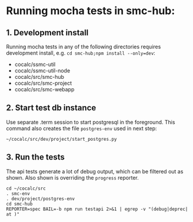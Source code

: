 # Running mocha tests in smc-hub:

## 1. Development install

Running mocha tests in any of the following directories requires development install, e.g. `cd smc-hub;npm install --only=dev`:
- cocalc/ssmc-util
- cocalc/ssmc-util-node
- cocalc/src/smc-hub
- cocalc/src/smc-project
- cocalc/src/smc-webapp

## 2. Start test db instance

Use separate .term session to start postgresql in the foreground. This command also creates the file `postgres-env` used in next step:

```
~/cocalc/src/dev/project/start_postgres.py
```

## 3. Run the tests

The api tests generate a lot of debug output, which can be filtered out as shown. Also shown is overriding the `progress` reporter.

```
cd ~/cocalc/src
. smc-env
. dev/project/postgres-env
cd smc-hub
REPORTER=spec BAIL=-b npm run testapi 2>&1 | egrep -v "(debug|deprec|  at )"
```

